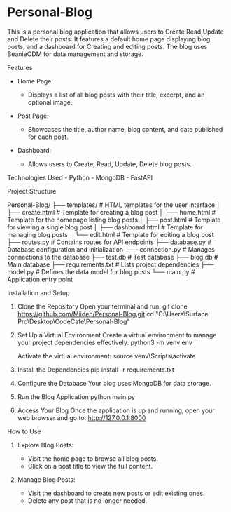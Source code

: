 # Personal-Blog

This is a personal blog application that allows users to Create,Read,Update and Delete their posts. It features a default home page displaying blog posts, and a dashboard for Creating and editing posts. The blog uses BeanieODM for data management and storage.

Features

- Home Page:
  - Displays a list of all blog posts with their title, excerpt, and an optional image.
  
- Post Page:
  - Showcases the title, author name, blog content, and date published for each post.

- Dashboard:
  - Allows users to Create, Read, Update, Delete blog posts.

Technologies Used
    - Python
    - MongoDB
    - FastAPI

Project Structure

Personal-Blog/
├── templates/         # HTML templates for the user interface
│   ├── create.html    # Template for creating a blog post
│   ├── home.html      # Template for the homepage listing blog posts
│   ├── post.html      # Template for viewing a single blog post
│   ├── dashboard.html # Template for managing blog posts
│   └── edit.html      # Template for editing a blog post
├── routes.py          # Contains routes for API endpoints
├── database.py        # Database configuration and initialization
├── connection.py      # Manages connections to the database
├── test.db            # Test database
├── blog.db            # Main database
├── requirements.txt   # Lists project dependencies
├── model.py           # Defines the data model for blog posts
└── main.py            # Application entry point

Installation and Setup

1. Clone the Repository
    Open your terminal and run:
    git clone <https://github.com/Miideh/Personal-Blog.git>
    cd "C:\Users\Surface Pro\Desktop\CodeCafe\Personal-Blog"

2. Set Up a Virtual Environment
    Create a virtual environment to manage your project dependencies effectively:
    python3 -m venv env

    Activate the virtual environment:
    source venv\Scripts\activate

3. Install the Dependencies
    pip install -r requirements.txt

4. Configure the Database
    Your blog uses MongoDB for data storage.

5. Run the Blog Application
    python main.py

6. Access Your Blog
    Once the application is up and running, open your web browser and go to:
    <http://127.0.0.1:8000>

How to Use

1. Explore Blog Posts:
   - Visit the home page to browse all blog posts.
   - Click on a post title to view the full content.

2. Manage Blog Posts:
   - Visit the dashboard to create new posts or edit existing ones.
   - Delete any post that is no longer needed.
